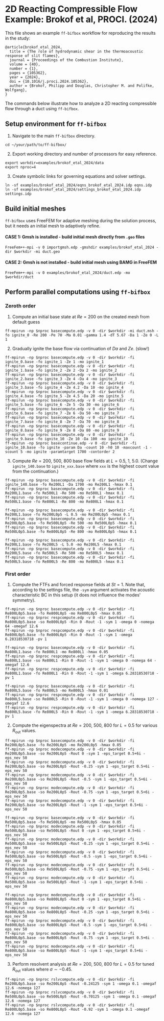 # 2D Reacting Compressible Flow Example: Brokof et al, PROCI. (2024)
This file shows an example `ff-bifbox` workflow for reproducing the results in the study:
```
@article{brokof_etal_2024,
  title = {The role of hydrodynamic shear in the thermoacoustic response of slit flames},
  journal = {Proceedings of the Combustion Institute},
  volume = {40},
  number = {1},
  pages = {105362},
  year = {2024},
  doi = {10.1016/j.proci.2024.105362},
  author = {Brokof, Philipp and Douglas, Christopher M. and Polifke, Wolfgang},
}
```
The commands below illustrate how to analyze a 2D reacting compressible flow through a duct using `ff-bifbox`.

## Setup environment for `ff-bifbox`
1. Navigate to the main `ff-bifbox` directory.
```
cd ~/your/path/to/ff-bifbox/
```
2. Export working directory and number of processors for easy reference.
```
export workdir=examples/brokof_etal_2024/data
export nproc=4
```
3. Create symbolic links for governing equations and solver settings.
```
ln -sf examples/brokof_etal_2024/eqns_brokof_etal_2024.idp eqns.idp
ln -sf examples/brokof_etal_2024/settings_brokof_etal_2024.idp settings.idp
```

## Build initial meshes
`ff-bifbox` uses FreeFEM for adaptive meshing during the solution process, but it needs an initial mesh to adaptively refine.
#### CASE 1: Gmsh is installed - build initial mesh directly from `.geo` files
```
FreeFem++-mpi -v 0 importgmsh.edp -gmshdir examples/brokof_etal_2024 -dir $workdir -mi duct.geo
```
#### CASE 2: Gmsh is not installed - build initial mesh using BAMG in FreeFEM
```
FreeFem++-mpi -v 0 examples/brokof_etal_2024/duct.edp -mo $workdir/duct
```

## Perform parallel computations using `ff-bifbox`
### Zeroth order
1. Compute an initial base state at $Re=200$ on the created mesh from default guess
```
ff-mpirun -np $nproc basecompute.edp -v 0 -dir $workdir -mi duct.msh -fo ignite_0 -Re 200 -Pe 70 -Ma 0.01 -gamma 1.4 -dT 5.67 -Da 1 -Ze 0 -L 1
```

2. Gradually ignite the base flow via continuation of $Da$ and $Ze$. (slow!)
```
ff-mpirun -np $nproc basecompute.edp -v 0 -dir $workdir -fi ignite_0.base -fo ignite_1 -Ze 1 -mo ignite_1
ff-mpirun -np $nproc basecompute.edp -v 0 -dir $workdir -fi ignite_1.base -fo ignite_2 -Ze 2 -Da 2 -mo ignite_2
ff-mpirun -np $nproc basecompute.edp -v 0 -dir $workdir -fi ignite_2.base -fo ignite_3 -Ze 4 -Da 4 -mo ignite_3
ff-mpirun -np $nproc basecompute.edp -v 0 -dir $workdir -fi ignite_3.base -fo ignite_4 -Ze 4.2 -Da 10 -mo ignite_4
ff-mpirun -np $nproc basecompute.edp -v 0 -dir $workdir -fi ignite_4.base -fo ignite_5 -Ze 4.5 -Da 20 -mo ignite_5
ff-mpirun -np $nproc basecompute.edp -v 0 -dir $workdir -fi ignite_5.base -fo ignite_6 -Ze 5 -Da 30 -mo ignite_6
ff-mpirun -np $nproc basecompute.edp -v 0 -dir $workdir -fi ignite_6.base -fo ignite_7 -Ze 6 -Da 50 -mo ignite_7
ff-mpirun -np $nproc basecompute.edp -v 0 -dir $workdir -fi ignite_7.base -fo ignite_8 -Ze 7 -Da 70 -mo ignite_8
ff-mpirun -np $nproc basecompute.edp -v 0 -dir $workdir -fi ignite_8.base -fo ignite_9 -Ze 8 -Da 80 -mo ignite_9
ff-mpirun -np $nproc basecompute.edp -v 0 -dir $workdir -fi ignite_9.base -fo ignite_10 -Ze 10 -Da 100 -mo ignite_10
ff-mpirun -np $nproc basecontinue.edp -v 0 -dir $workdir -fi ignite_10.base -fo ignite -param Da -count 10 -h0 10 -maxcount -1 -scount 5 -mo ignite -paramtarget 1700 -contorder 2
```

3. Compute $Re=200$, $500$, $800$ base flow fields at $L=0.5$, $1$, $5.0$. (Change `ignite_140.base` to `ignite_xxx.base` where `xxx` is the highest count value from the continuation.)
```
ff-mpirun -np $nproc basecompute.edp -v 0 -dir $workdir -fi ignite_140.base -fo Re200L1 -Da 1700 -mo Re200L1 -hmax 0.1
ff-mpirun -np $nproc basecompute.edp -v 0 -dir $workdir -fi Re200L1.base -fo Re500L1 -Re 500 -mo Re500L1 -hmax 0.1
ff-mpirun -np $nproc basecompute.edp -v 0 -dir $workdir -fi Re500L1.base -fo Re800L1 -Re 800 -mo Re800L1 -hmax 0.1

ff-mpirun -np $nproc basecompute.edp -v 0 -dir $workdir -fi Re200L1.base -fo Re200L0p5 -L 0.5 -mo Re200L0p5 -hmax 0.1
ff-mpirun -np $nproc basecompute.edp -v 0 -dir $workdir -fi Re200L0p5.base -fo Re500L0p5 -Re 500 -mo Re500L0p5 -hmax 0.1
ff-mpirun -np $nproc basecompute.edp -v 0 -dir $workdir -fi Re500L0p5.base -fo Re800L0p5 -Re 800 -mo Re800L0p5 -hmax 0.1

ff-mpirun -np $nproc basecompute.edp -v 0 -dir $workdir -fi Re200L1.base -fo Re200L5 -L 5.0 -mo Re200L5 -hmax 0.1
ff-mpirun -np $nproc basecompute.edp -v 0 -dir $workdir -fi Re200L5.base -fo Re500L5 -Re 500 -mo Re500L5 -hmax 0.1
ff-mpirun -np $nproc basecompute.edp -v 0 -dir $workdir -fi Re500L5.base -fo Re800L5 -Re 800 -mo Re800L5 -hmax 0.1
```

### First order
1. Compute the FTFs and forced response fields at $St=1$. Note that, according to the settings file, the `-sym` argument activates the acoustic characteristic BC in this setup (it does not influence the modes' symmetry).
```
ff-mpirun -np $nproc basecompute.edp -v 0 -dir $workdir -fi Re800L0p5.base -fo Re800L0p5 -mo Re800L0p5 -hmax 0.05
ff-mpirun -np $nproc respcompute.edp -v 0 -dir $workdir -fi Re800L0p5.base -so Re800L0p5 -Rin 0 -Rout -1 -sym 1 -omega 0 -nomega 64 -omegaf 12.6
ff-mpirun -np $nproc respcompute.edp -v 0 -dir $workdir -fi Re800L0p5.base -fo Re800L0p5 -Rin 0 -Rout -1 -sym 1 -omega 6.28318530718 -pv 1

ff-mpirun -np $nproc basecompute.edp -v 0 -dir $workdir -fi Re800L1.base -fo Re800L1 -mo Re800L1 -hmax 0.05
ff-mpirun -np $nproc respcompute.edp -v 0 -dir $workdir -fi Re800L1.base -so Re800L1 -Rin 0 -Rout -1 -sym 1 -omega 0 -nomega 64 -omegaf 12.6
ff-mpirun -np $nproc respcompute.edp -v 0 -dir $workdir -fi Re800L1.base -fo Re800L1 -Rin 0 -Rout -1 -sym 1 -omega 6.28318530718 -pv 1

ff-mpirun -np $nproc basecompute.edp -v 0 -dir $workdir -fi Re800L5.base -fo Re800L5 -mo Re800L5 -hmax 0.01
ff-mpirun -np $nproc respcompute.edp -v 0 -dir $workdir -fi Re800L5.base -so Re800L5 -Rin 0 -Rout -1 -sym 1 -omega 0 -nomega 127 -omegaf 12.6
ff-mpirun -np $nproc respcompute.edp -v 0 -dir $workdir -fi Re800L5.base -fo Re800L5 -Rin 0 -Rout -1 -sym 1 -omega 6.28318530718 -pv 1
```

2. Compute the eigenspectra at $Re=200$, $500$, $800$ for $L=0.5$ for various $R_{\text{out}}$ values.
```
ff-mpirun -np $nproc basecompute.edp -v 0 -dir $workdir -fi Re200L0p5.base -fo Re200L0p5 -mo Re200L0p5 -hmax 0.05
ff-mpirun -np $nproc modecompute.edp -v 0 -dir $workdir -fi Re200L0p5.base -so Re200L0p5 -Rout 0 -sym 1 -eps_target 0.5+6i -eps_nev 50
ff-mpirun -np $nproc modecompute.edp -v 0 -dir $workdir -fi Re200L0p5.base -so Re200L0p5 -Rout -0.25 -sym 1 -eps_target 0.5+6i -eps_nev 50
ff-mpirun -np $nproc modecompute.edp -v 0 -dir $workdir -fi Re200L0p5.base -so Re200L0p5 -Rout -0.5 -sym 1 -eps_target 0.5+6i -eps_nev 50
ff-mpirun -np $nproc modecompute.edp -v 0 -dir $workdir -fi Re200L0p5.base -so Re200L0p5 -Rout -0.75 -sym 1 -eps_target 0.5+6i -eps_nev 50
ff-mpirun -np $nproc modecompute.edp -v 0 -dir $workdir -fi Re200L0p5.base -so Re200L0p5 -Rout -1 -sym 1 -eps_target 0.5+6i -eps_nev 50

ff-mpirun -np $nproc basecompute.edp -v 0 -dir $workdir -fi Re500L0p5.base -fo Re500L0p5 -mo Re500L0p5 -hmax 0.05
ff-mpirun -np $nproc modecompute.edp -v 0 -dir $workdir -fi Re500L0p5.base -so Re500L0p5 -Rout 0 -sym 1 -eps_target 0.5+6i -eps_nev 50
ff-mpirun -np $nproc modecompute.edp -v 0 -dir $workdir -fi Re500L0p5.base -so Re500L0p5 -Rout -0.25 -sym 1 -eps_target 0.5+6i -eps_nev 50
ff-mpirun -np $nproc modecompute.edp -v 0 -dir $workdir -fi Re500L0p5.base -so Re500L0p5 -Rout -0.5 -sym 1 -eps_target 0.5+6i -eps_nev 50
ff-mpirun -np $nproc modecompute.edp -v 0 -dir $workdir -fi Re500L0p5.base -so Re500L0p5 -Rout -0.75 -sym 1 -eps_target 0.5+6i -eps_nev 50
ff-mpirun -np $nproc modecompute.edp -v 0 -dir $workdir -fi Re500L0p5.base -so Re500L0p5 -Rout -1 -sym 1 -eps_target 0.5+6i -eps_nev 50

ff-mpirun -np $nproc modecompute.edp -v 0 -dir $workdir -fi Re800L0p5.base -so Re800L0p5 -Rout 0 -sym 1 -eps_target 0.5+6i -eps_nev 50
ff-mpirun -np $nproc modecompute.edp -v 0 -dir $workdir -fi Re800L0p5.base -so Re800L0p5 -Rout -0.25 -sym 1 -eps_target 0.5+6i -eps_nev 50
ff-mpirun -np $nproc modecompute.edp -v 0 -dir $workdir -fi Re800L0p5.base -so Re800L0p5 -Rout -0.5 -sym 1 -eps_target 0.5+6i -eps_nev 50
ff-mpirun -np $nproc modecompute.edp -v 0 -dir $workdir -fi Re800L0p5.base -so Re800L0p5 -Rout -0.75 -sym 1 -eps_target 0.5+6i -eps_nev 50
ff-mpirun -np $nproc modecompute.edp -v 0 -dir $workdir -fi Re800L0p5.base -so Re800L0p5 -Rout -1 -sym 1 -eps_target 0.5+6i -eps_nev 50
```

3. Perform resolvent analysis at $Re=200$, $500$, $800$ for $L=0.5$ for tuned $R_{\text{out}}$ values where $\sigma\sim-0.45$.
```
ff-mpirun -np $nproc rslvcompute.edp -v 0 -dir $workdir -fi Re200L0p5.base -so Re200L0p5 -Rout -0.24125 -sym 1 -omega 0.1 -omegaf 12.6 -nomega 127
ff-mpirun -np $nproc rslvcompute.edp -v 0 -dir $workdir -fi Re500L0p5.base -so Re500L0p5 -Rout -0.70125 -sym 1 -omega 0.1 -omegaf 12.6 -nomega 127
ff-mpirun -np $nproc rslvcompute.edp -v 0 -dir $workdir -fi Re800L0p5.base -so Re800L0p5 -Rout -0.92 -sym 1 -omega 0.1 -omegaf 12.6 -nomega 127
```